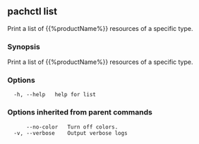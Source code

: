## pachctl list

Print a list of {{%productName%}} resources of a specific type.

### Synopsis

Print a list of {{%productName%}} resources of a specific type.

### Options

```
  -h, --help   help for list
```

### Options inherited from parent commands

```
      --no-color   Turn off colors.
  -v, --verbose    Output verbose logs
```

